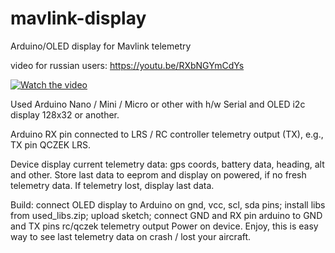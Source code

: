 # mavlink-display
Arduino/OLED display for Mavlink telemetry

video for russian users: https://youtu.be/RXbNGYmCdYs

[![Watch the video](https://github.com/whoim2/mavlink-display/blob/master/photo_title.png?raw=true)](https://youtu.be/RXbNGYmCdYs)

Used Arduino Nano / Mini / Micro or other with h/w Serial and OLED i2c display 128x32 or another.

Arduino RX pin connected to LRS / RC controller telemetry output (TX), e.g., TX pin QCZEK LRS.

Device display current telemetry data: gps coords, battery data, heading, alt and other.
Store last data to eeprom and display on powered, if no fresh telemetry data.
If telemetry lost, display last data.

Build: connect OLED display to Arduino on gnd, vcc, scl, sda pins; install libs from used_libs.zip; upload sketch; connect GND and RX pin arduino to GND and TX pins rc/qczek telemetry output
Power on device. Enjoy, this is easy way to see last telemetry data on crash / lost your aircraft.
